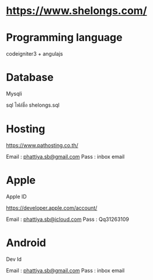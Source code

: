 # https://www.shelongs.com/ 

# Programming language

codeigniter3 + angulajs 

# Database 

Mysqli

sql ไฟล์ชื่อ shelongs.sql

# Hosting 

https://www.pathosting.co.th/ 

Email : phattiya.sb@gmail.com 
Pass : inbox email 

# Apple 

Apple ID 

https://developer.apple.com/account/

Email : phattiya.sb@icloud.com
Pass : Qq31263109


# Android 

Dev Id 

Email : phattiya.sb@gmail.com 
Pass : inbox email 
